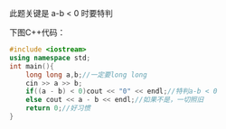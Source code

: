 此题关键是 a-b < 0 时要特判

下图C++代码：

```cpp
#include <iostream>
using namespace std;
int main(){
	long long a,b;//一定要long long
	cin >> a >> b;
	if((a - b) < 0)cout << "0" << endl;//特判a-b < 0
	else cout << a - b << endl;//如果不是，一切照旧
	return 0;//好习惯
}
```
